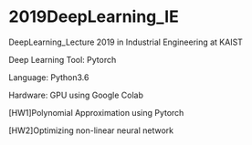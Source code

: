 # 2019DeepLearning_IE
DeepLearning_Lecture 2019 in Industrial Engineering at KAIST


Deep Learning Tool: Pytorch 


Language: Python3.6 


Hardware: GPU using Google Colab


[HW1]Polynomial Approximation using Pytorch


[HW2]Optimizing non-linear neural network

